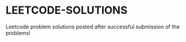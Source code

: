 # LEETCODE-SOLUTIONS
Leetcode problem solutions posted after successful submission of the problems!
